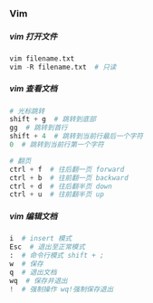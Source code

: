### Vim

##### vim 打开文件

```python
vim filename.txt
vim -R filename.txt  # 只读
```

##### vim 查看文档

```python
# 光标跳转
shift + g  # 跳转到底部
gg  # 跳转到首行
shift + 4  # 跳转到当前行最后一个字符
0  # 跳转到当前行第一个字符

# 翻页
ctrl + f  # 往后翻一页 forward
ctrl + b  # 往前翻一页 backward
ctrl + d  # 往后翻半页 down
ctrl + u  # 往前翻半页 up
```

##### vim 编辑文档

```python
i  # insert 模式
Esc  # 退出至正常模式
:  # 命令行模式 shift + ;
w  # 保存
q  # 退出文档
wq  # 保存并退出
!  # 强制操作 wq!强制保存退出
```


